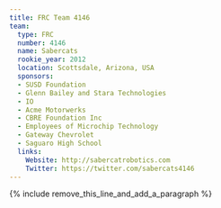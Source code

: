 ```yaml
---
title: FRC Team 4146
team:
  type: FRC
  number: 4146
  name: Sabercats
  rookie_year: 2012
  location: Scottsdale, Arizona, USA
  sponsors:
  - SUSD Foundation
  - Glenn Bailey and Stara Technologies
  - IO
  - Acme Motorwerks
  - CBRE Foundation Inc
  - Employees of Microchip Technology
  - Gateway Chevrolet
  - Saguaro High School
  links:
    Website: http://sabercatrobotics.com
    Twitter: https://twitter.com/sabercats4146
---
```


{% include remove_this_line_and_add_a_paragraph %}